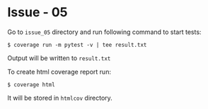 # Issue - 05
Go to `issue_05` directory and run following command to start tests:
```
$ coverage run -m pytest -v | tee result.txt
```
Output will be written to `result.txt`

To create html coverage report run:
```
$ coverage html
```
It will be stored in `htmlcov` directory.